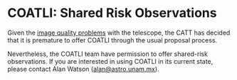 # COATLI: Shared Risk Observations

Given the [image quality problems](telescope.html#problems) with the telescope, the CATT has decided that it is premature to offer COATLI through the usual proposal process.

Nevertheless, the COATLI team have permission to offer shared-risk observations. 
If you are interested in using COATLI in its current state, please contact Alan Watson ([alan@astro.unam.mx](mailto:alan@astro.unam.mx)).